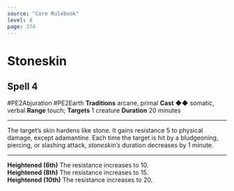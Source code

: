 ```yaml
---
source: "Core Rulebook"
level: 4
page: 374
---
```


# Stoneskin
## Spell 4
#PE2Abjuration #PE2Earth 
**Traditions** arcane, primal
**Cast** ◆◆ somatic, verbal
**Range** touch; **Targets** 1 creature
**Duration** 20 minutes

-----
The target’s skin hardens like stone. It gains resistance 5 to physical damage, except adamantine. Each time the target is hit by a bludgeoning, piercing, or slashing attack, *stoneskin’s* duration decreases by 1 minute.  

---
**Heightened (6th)** The resistance increases to 10.  
**Heightened (8th)** The resistance increases to 15.  
**Heightened (10th)** The resistance increases to 20.
